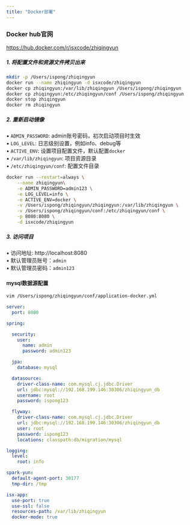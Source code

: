 ```yaml
---
title: "Docker部署"
---
```


### Docker hub官网

https://hub.docker.com/r/isxcode/zhiqingyun

##### 1. 将配置文件和资源文件拷贝出来

```bash
mkdir -p /Users/ispong/zhiqingyun
docker run --name zhiqingyun -d isxcode/zhiqingyun
docker cp zhiqingyun:/var/lib/zhiqingyun /Users/ispong/zhiqingyun
docker cp zhiqingyun:/etc/zhiqingyun/conf /Users/ispong/zhiqingyun
docker stop zhiqingyun
docker rm zhiqingyun
```

##### 2. 重新启动镜像

▪ `ADMIN_PASSWORD`: admin账号密码，初次启动项目时生效<br/>
▪ `LOG_LEVEL`: 日志级别设置，例如info、debug等 <br/>
▪ `ACTIVE_ENV`: 设置项目配置文件，默认配置`docker` <br/>
▪ `/var/lib/zhiqingyun`: 项目资源目录 <br/>
▪ `/etc/zhiqingyun/conf`: 配置文件目录 <br/>

```bash
docker run --restart=always \
    --name zhiqingyun\
    -e ADMIN_PASSWORD=admin123 \
    -e LOG_LEVEL=info \
    -e ACTIVE_ENV=docker \
    -v /Users/ispong/zhiqingyun/zhiqingyun:/var/lib/zhiqingyun \
    -v /Users/ispong/zhiqingyun/conf:/etc/zhiqingyun/conf \
    -p 8080:8080 \
    -d isxcode/zhiqingyun
```

##### 3. 访问项目

▪ 访问地址: http://localhost:8080 <br/>
▪ 默认管理员账号：`admin` <br/>
▪ 默认管理员密码：`admin123`

#### mysql数据源配置

```bash
vim /Users/ispong/zhiqingyun/conf/application-docker.yml
```

```yml
server:
  port: 8080

spring:

  security:
    user:
      name: admin
      password: admin123

  jpa:
    database: mysql

  datasource:
    driver-class-name: com.mysql.cj.jdbc.Driver
    url: jdbc:mysql://192.168.199.146:30306/zhiqingyun_db
    username: root
    password: ispong123

  flyway:
    driver-class-name: com.mysql.cj.jdbc.Driver
    url: jdbc:mysql://192.168.199.146:30306/zhiqingyun_db
    user: root
    password: ispong123
    locations: classpath:db/migration/mysql

logging:
  level:
    root: info

spark-yun:
  default-agent-port: 30177
  tmp-dir: /tmp

isx-app:
  use-port: true
  use-ssl: false
  resources-path: /var/lib/zhiqingyun
  docker-mode: true
```